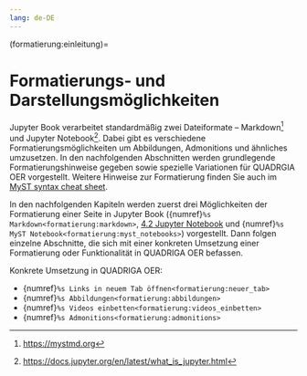 ```yaml
---
lang: de-DE
---
```


(formatierung:einleitung)=
# Formatierungs- und Darstellungsmöglichkeiten
Jupyter Book verarbeitet standardmäßig zwei Dateiformate – Markdown[^url-myst-markdown] und Jupyter Notebook[^url-jupyter-notebook]. Dabei gibt es verschiedene Formatierungsmöglichkeiten um Abbildungen, Admonitions und ähnliches umzusetzen. In den nachfolgenden Abschnitten werden grundlegende Formatierungshinweise gegeben sowie spezielle Variationen für QUADRGIA OER vorgestellt. Weitere Hinweise zur Formatierung finden Sie auch im <a href="https://jupyterbook.org/en/stable/reference/cheatsheet.html" class="external-link" target="_blank">MyST syntax cheat sheet</a>.

In den nachfolgenden Kapiteln werden zuerst drei Möglichkeiten der Formatierung einer Seite in Jupyter Book ({numref}`%s Markdown<formatierung:markdown>`, [4.2 Jupyter Notebook](./notebooks.ipynb) und {numref}`%s MyST Notebook<formatierung:myst_notebooks>`) vorgestellt. Dann folgen einzelne Abschnitte, die sich mit einer konkreten Umsetzung einer Formatierung oder Funktionalität in QUADRIGA OER befassen.

Konkrete Umsetzung in QUADRIGA OER:
- {numref}`%s Links in neuem Tab öffnen<formatierung:neuer_tab>`
- {numref}`%s Abbildungen<formatierung:abbildungen>`
- {numref}`%s Videos einbetten<formatierung:videos_einbetten>`
- {numref}`%s Admonitions<formatierung:admonitions>`


[^url-myst-markdown]: https://mystmd.org
[^url-jupyter-notebook]: https://docs.jupyter.org/en/latest/what_is_jupyter.html